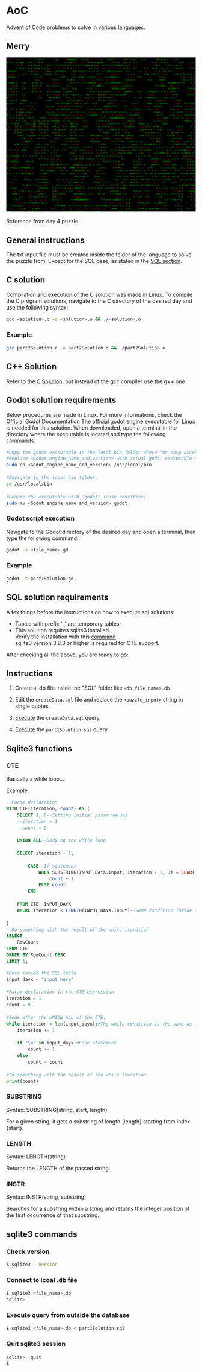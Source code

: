 # AoC
Advent of Code problems to solve in various languages.


## Merry

![Christmas](2024/Christmas/Imgs/merryXMAS.png)

Reference from day 4 puzzle

## General instructions

The txt input file must be created inside the folder of the language to solve the puzzle from.
Except for the SQL case, as stated in the [SQL section](#sql-solution-requirements).


## C solution

Compilation and execution of the C solution was made in Linux.
To compile the C program solutions, navigate to the C directory of the desired day and use the following syntax:

```sh
gcc <solution>.c -o <solution>.o && ./<solution>.o
```

### Example

```sh
gcc part2Solution.c -o part2Solution.o && ./part2Solution.o
```

## C++ Solution

Refer to the [C Solution](#c-solution), but instead of the gcc compiler use the g++ one.

## Godot solution requirements

Below procedures are made in Linux.
For more informations, check the [Official Godot Documentation](https://docs.godotengine.org/en/stable/tutorials/editor/command_line_tutorial.html)
The official godot engine executable for Linux is needed for this solution.
When downloaded, open a terminal in the directory where the executable is located and type the following commands:

```sh
#Copy the godot executable in the local bin folder where for easy access from anywhere.
#Replace <Godot_engine_name_and_version> with actual godot executable name.
sudo cp <Godot_engine_name_and_version> /usr/local/bin

#Navigate to the local bin folder.
cd /usr/local/bin

#Rename the executable with 'godot' (case-sensitive).
sudo mv <Godot_engine_name_and_version> godot
```

### Godot script execution

Navigate to the Godot directory of the desired day and open a terminal, then type the following command:

```sh
godot -s <file_name>.gd
```

### Example

```sh
godot -s part1Solution.gd
```

## SQL solution requirements

A fex things before the instructions on how to execute sql solutions:
- Tables with prefix '_' are temporary tables;
- This solution requires sqlite3 installed.\
    Verify the installation with this [command](#check-version)\
    sqlite3 version 3.8.3 or higher is required for CTE support.

After checking all the above, you are ready to go:

## Instructions

1. Create a .db file inside the "SQL" folder like ```<db_file_name>.db```

2. Edit the ```createData.sql``` file and replace the ```<puzzle_input>``` string in single quotes.

3. [Execute](#execute-query-inside-the-database) the ```createData.sql``` query.

4. [Execute](#execute-query-inside-the-database) the ```part1Solution.sql``` query.

## Sqlite3 functions

### CTE

Basically a while loop...

Example:

```sql
--Param declaration
WITH CTE(iteration, count) AS (
    SELECT 1, 0--Setting initial param values
    --iteration = 1
    --count = 0

    UNION ALL--Body og the while loop

    SELECT iteration + 1,

        CASE--If statement
            WHEN SUBSTRING(INPUT_DAYX.Input, Iteration + 1, 1) = CHAR(10) THEN
                count + 1
            ELSE count
        END

    FROM CTE, INPUT_DAYX
    WHERE Iteration < LENGTH(INPUT_DAYX.Input)--Same condition inside the while loop

)
--So something with the result of the while iteration
SELECT 
    RowCount
FROM CTE
ORDER BY RowCount DESC
LIMIT 1;
```

```py
#Data inside the SQL table
input_dayx = "input_here"

#Param declaration in the CTE expression
iteration = 1
count = 0

#Code after the UNION ALL of the CTE.
while iteration < len(input_dayx):#The while condition is the same as the WHERE clause
    iteration += 1

    if "\n" in input_dayx:#Case statement
        count += 1
    else:
        count = count

#So something with the result of the while iteration
print(count)
```

### SUBSTRING

Syntax: SUBSTRING(string, start, length)

For a given string, it gets a substring of length {length} starting from index {start}.

### LENGTH

Syntax: LENGTH(string)

Returns the LENGTH of the passed string.

### INSTR

Syntax: INSTR(string, substring)

Searches for a substring within a string and returns the integer position of the first occurrence of that substring.

## sqlite3 commands

### Check version
```sh
$ sqlite3 --version
```

### Connect to lcoal .db file
```sh
$ sqlite3 <file_name>.db
sqlite>
```

### Execute query from outside the database
```sh
$ sqlite3 <file_name>.db < part1Solution.sql
```

### Quit sqlite3 session
```sh
sqlite> .quit
$ 
```
